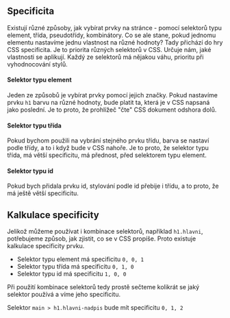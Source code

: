 ## Specificita

Existují různé způsoby, jak vybírat prvky na stránce - pomocí selektorů typu element, třída, pseudotřídy, kombinátory. Co se ale stane, pokud jednomu elementu nastavíme jednu vlastnost na různé hodnoty? Tady přichází do hry CSS specificita. Je to priorita různých selektorů v CSS. Určuje nám, jaké vlastnosti se aplikují. Každý ze selektorů má nějakou váhu, prioritu při vyhodnocování stylů.

#### Selektor typu element

Jeden ze způsobů je vybírat prvky pomocí jejich značky. Pokud nastavíme prvku `h1` barvu na různé hodnoty, bude platit ta, která je v CSS napsaná jako poslední. Je to proto, že prohlížeč "čte" CSS dokument odshora dolů.

#### Selektor typu třída

Pokud bychom použili na vybrání stejného prvku třídu, barva se nastaví podle třídy, a to i když bude v CSS nahoře. Je to proto, že selektor typu třída, má větší specificitu, má přednost, před selektorem typu element.

#### Selektor typu id

Pokud bych přidala prvku id, stylování podle id přebije i třídu, a to proto, že má ještě větší specificitu.

## Kalkulace specificity

Jelikož můžeme používat i kombinace selektorů, například `h1.hlavni`, potřebujeme způsob, jak zjistit, co se v CSS propíše. Proto existuje kalkulace specificity prvku.

- Selektor typu element má specificitu `0, 0, 1`
- Selektor typu třída má specificitu `0, 1, 0`
- Selektor typu id má specificitu `1, 0, 0`

Při použití kombinace selektorů tedy prostě sečteme kolikrát se jaký selektor používá a víme jeho specificitu.

Selektor `main > h1.hlavni-nadpis` bude mít specificitu `0, 1, 2`
